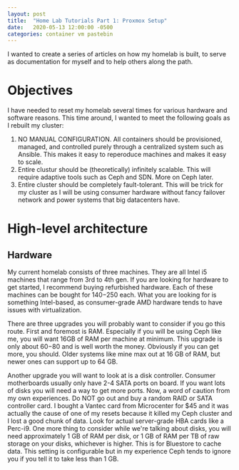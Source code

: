 ```yaml
---
layout: post
title:  "Home Lab Tutorials Part 1: Proxmox Setup"
date:   2020-05-13 12:00:00 -0500
categories: container vm pastebin
---
```

I wanted to create a series of articles on how my homelab is built, to serve as documentation for myself and to help others along the path.

# Objectives
I have needed to reset my homelab several times for various hardware and software reasons. This time around, I wanted to meet the following goals as I rebuilt my cluster:
1. NO MANUAL CONFIGURATION. All containers should be provisioned, managed, and controlled purely through a centralized system such as Ansible. This makes it easy to reperoduce machines and makes it easy to scale.
2. Entire clustur should be (theoretically) infinitely scalable. This will require adaptive tools such as Ceph and SDN. More on Ceph later.
3. Entire cluster should be completely fault-tolerant. This will be trick for my cluster as I will be using consumer hardware without fancy failover network and power systems that big datacenters have.

# High-level architecture
## Hardware
My current homelab consists of three machines. They are all Intel i5 machines that range from 3rd to 4th gen. If you are looking for hardware to get started, I recommend buying refurbished hardware. Each of these machines can be bought for $140-$250 each. What you are looking for is something Intel-based, as consumer-grade AMD hardware tends to have issues with virtualization.

There are three upgrades you will probably want to consider if you go this route. First and foremost is RAM. Especially if you will be using Ceph like me, you will want 16GB of RAM per machine at minimum. This upgrade is only about $60-$80 and is well worth the money. Obviously if you can get more, you should. Older systems like mine max out at 16 GB of RAM, but newer ones can support up to 64 GB.

Another upgrade you will want to look at is a disk controller. Consumer motherboards usually only have 2-4 SATA ports on board. If you want lots of disks you will need a way to get more ports. Now, a word of caution from my own experiences. Do NOT go out and buy a random RAID or SATA controller card. I bought a Vantec card from Microcenter for $45 and it was actually the cause of one of my resets because it killed my Ceph cluster and I lost a good chunk of data. Look for actual server-grade HBA cards like a Perc-i9. One more thing to consider while we're talking about disks, you will need approximately 1 GB of RAM per disk, or 1 GB of RAM per TB of raw storage on your disks, whichever is higher. This is for Bluestore to cache data. This setting is configurable but in my experience Ceph tends to ignore you if you tell it to take less than 1 GB.